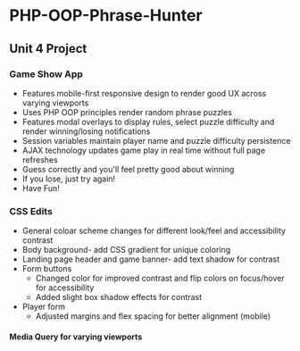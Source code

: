 # PHP-OOP-Phrase-Hunter

## Unit 4 Project

### Game Show App

* Features mobile-first responsive design to render good UX across varying viewports
* Uses PHP OOP principles render random phrase puzzles
* Features modal overlays to display rules, select puzzle difficulty and render winning/losing notifications
* Session variables maintain player name and puzzle difficulty persistence
* AJAX technology updates game play in real time without full page refreshes
* Guess correctly and you'll feel pretty good about winning
* If you lose, just try again!
* Have Fun!

### CSS Edits

* General coloar scheme changes for different look/feel and accessibility contrast
* Body background- add CSS gradient for unique coloring
* Landing page header and game banner- add text shadow for contrast
* Form buttons
    * Changed color for improved contrast and flip colors on focus/hover for accessibility
    * Added slight box shadow effects for contrast
* Player form
    * Adjusted margins and flex spacing for better alignment (mobile)

#### Media Query for varying viewports
